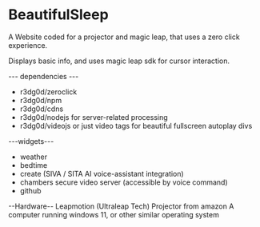 # BeautifulSleep
A Website coded for a projector and magic leap, that uses a zero click experience.

Displays basic info, and uses magic leap sdk for cursor interaction.

--- dependencies ---
- r3dg0d/zeroclick
- r3dg0d/npm
- r3dg0d/cdns
- r3dg0d/nodejs for server-related processing
- r3dg0d/videojs or just video tags for beautiful fullscreen autoplay divs

---widgets---
- weather
- bedtime
- create (SIVA / SITA AI voice-assistant integration)
- chambers secure video server (accessible by voice command)
- github

--Hardware--
Leapmotion (Ultraleap Tech)
Projector from amazon
A computer running windows 11, or other similar operating system
